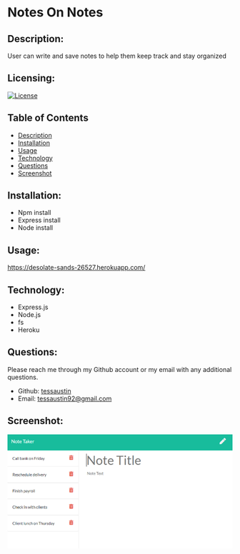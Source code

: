 # Notes On Notes

## Description:
User can write and save notes to help them keep track and stay organized

## Licensing:
[![License](https://img.shields.io/badge/License-isc-blue.svg)](https://shields.io)

## Table of Contents 
* [Description](#description)
* [Installation](#installation)
* [Usage](#usage)
* [Technology](#technology)
* [Questions](#questions)
* [Screenshot](#Screenshot)

## Installation:
- Npm install
- Express install
- Node install

## Usage:
https://desolate-sands-26527.herokuapp.com/

## Technology:
- Express.js
- Node.js
- fs
- Heroku

## Questions:
Please reach me through my Github account or my email with any additional questions.
- Github: [tessaustin](https://github.com/tessaustin)
- Email: tessaustin92@gmail.com 

## Screenshot:
![img](Assets/11-express-homework-demo-01.png)
